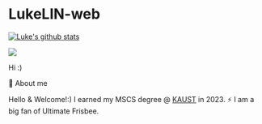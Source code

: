 ﻿# LukeLIN-web
 
[![Luke's github stats](https://github-readme-stats.vercel.app/api?username=LukeLIN-web)](https://github.com/LukeLIN-web/github-readme-stats)

![](https://komarev.com/ghpvc/?username=LukeLIN-web&color=orange&style=flat-square)

<!--
**LukeLIN** is a ✨ _special_ ✨ repository because its `README.md` (this file) appears on your GitHub profile.

Here are some ideas to get you started:

- 🔭 I’m currently working on ...
- 🌱 I’m currently learning ...
- 👯 I’m looking to collaborate on ...
- 🤔 I’m looking for help with ...
- 💬 Ask me about ...
- 📫 How to reach me: ...
- 😄 Pronouns: ...
- ⚡ Fun fact: ...
-->

Hi :)

🌱 About me

Hello & Welcome!:) I earned my MSCS degree @ [KAUST](https://www.kaust.edu.sa/en) in 2023. ⚡  I am a big fan of Ultimate Frisbee.
